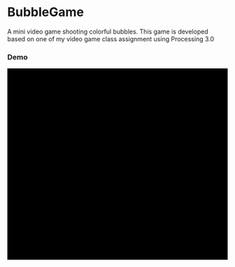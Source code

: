 # BubbleGame
A mini video game shooting colorful bubbles. This game is developed based on one of my video game class assignment using Processing 3.0

### Demo
![Game Demo](./bubbleshooting.gif)
